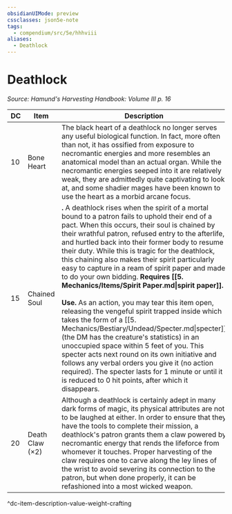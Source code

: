 ```yaml
---
obsidianUIMode: preview
cssclasses: json5e-note
tags:
  - compendium/src/5e/hhhviii
aliases:
  - Deathlock
---
```

# Deathlock
*Source: Hamund's Harvesting Handbook: Volume III p. 16* 

| DC | Item | Description | Value | Weight | Crafting |
|----|------|-------------|-------|--------|----------|
| 10 | Bone Heart | The black heart of a deathlock no longer serves any useful biological function. In fact, more often than not, it has ossified from exposure to necromantic energies and more resembles an anatomical model than an actual organ. While the necromantic energies seeped into it are relatively weak, they are admittedly quite captivating to look at, and some shadier mages have been known to use the heart as a morbid arcane focus. | 5 gp | 2 lb | — |
| 15 | Chained Soul | **.** A deathlock rises when the spirit of a mortal bound to a patron fails to uphold their end of a pact. When this occurs, their soul is chained by their wrathful patron, refused entry to the afterlife, and hurtled back into their former body to resume their duty. While this is tragic for the deathlock, this chaining also makes their spirit particularly easy to capture in a ream of spirit paper and made to do your own bidding. **Requires [[5. Mechanics/Items/Spirit Paper.md\|spirit paper]].**<br /><br />**Use.** As an action, you may tear this item open, releasing the vengeful spirit trapped inside which takes the form of a [[5. Mechanics/Bestiary/Undead/Specter.md\|specter]] (the DM has the creature's statistics) in an unoccupied space within 5 feet of you. This specter acts next round on its own initiative and follows any verbal orders you give it (no action required). The specter lasts for 1 minute or until it is reduced to 0 hit points, after which it disappears. | 30 gp | 1 lb | — |
| 20 | Death Claw (×2) | Although a deathlock is certainly adept in many dark forms of magic, its physical attributes are not to be laughed at either. In order to ensure that they have the tools to complete their mission, a deathlock's patron grants them a claw powered by necromantic energy that rends the lifeforce from whomever it touches. Proper harvesting of the claw requires one to carve along the ley lines of the wrist to avoid severing its connection to the patron, but when done properly, it can be refashioned into a most wicked weapon. | 50 gp | 5 lb | Necro Gauntlet |
^dc-item-description-value-weight-crafting
